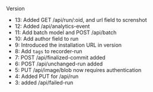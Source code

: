 
Version

* 13: Added GET /api/run/:oid, and url field to screnshot
* 12: Added /api/analytics-event
* 11: Add batch model and POST /api/batch
* 10: Add author field to run
* 9: Introduced the installation URL in version
* 8: Add `tags` to recorder-run
* 7: POST /api/finalized-commit added
* 6: POST /api/unchanged-run added
* 5: PUT /api/image/blob now requires authentication
* 4: Added PUT for /api/run
* 3: added /api/failed-run
